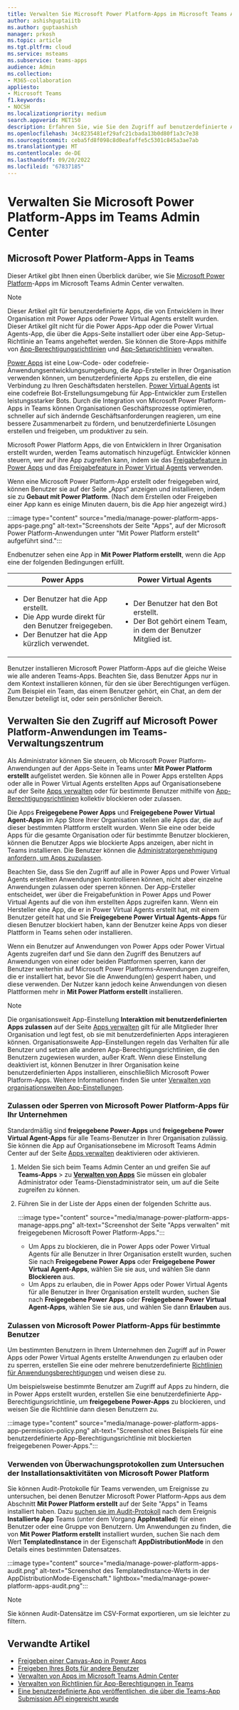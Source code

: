 ```yaml
---
title: Verwalten Sie Microsoft Power Platform-Apps im Microsoft Teams Admin Center
author: ashishguptaiitb
ms.author: guptaashish
manager: prkosh
ms.topic: article
ms.tgt.pltfrm: cloud
ms.service: msteams
ms.subservice: teams-apps
audience: Admin
ms.collection:
- M365-collaboration
appliesto:
- Microsoft Teams
f1.keywords:
- NOCSH
ms.localizationpriority: medium
search.appverid: MET150
description: Erfahren Sie, wie Sie den Zugriff auf benutzerdefinierte Apps verwalten, die mit Microsoft Power Platform im Teams Admin Center erstellt wurden.
ms.openlocfilehash: 34c8235481ef29afc21cbada13b0d80f1a3c7e38
ms.sourcegitcommit: ceba5fd8f098c8d0eafaffe5c5301c845a3ae7ab
ms.translationtype: MT
ms.contentlocale: de-DE
ms.lasthandoff: 09/20/2022
ms.locfileid: "67837185"
---
```

# <a name="manage-microsoft-power-platform-apps-in-the-teams-admin-center"></a>Verwalten Sie Microsoft Power Platform-Apps im Teams Admin Center

## <a name="microsoft-power-platform-apps-in-teams"></a>Microsoft Power Platform-Apps in Teams

Dieser Artikel gibt Ihnen einen Überblick darüber, wie Sie [Microsoft Power Platform](https://powerplatform.microsoft.com/)-Apps im Microsoft Teams Admin Center verwalten.

> [!NOTE]
> Dieser Artikel gilt für benutzerdefinierte Apps, die von Entwicklern in Ihrer Organisation mit Power Apps oder Power Virtual Agents erstellt wurden. Dieser Artikel gilt nicht für die Power Apps-App oder die Power Virtual Agents-App, die über die Apps-Seite installiert oder über eine App-Setup-Richtlinie an Teams angeheftet werden. Sie können die Store-Apps mithilfe von [App-Berechtigungsrichtlinien](teams-app-permission-policies.md) und [App-Setuprichtlinien](teams-app-setup-policies.md) verwalten.

[Power Apps](https://powerapps.microsoft.com) ist eine Low-Code- oder codefreie-Anwendungsentwicklungsumgebung, die App-Ersteller in Ihrer Organisation verwenden können, um benutzerdefinierte Apps zu erstellen, die eine Verbindung zu Ihren Geschäftsdaten herstellen. [Power Virtual Agents](/power-virtual-agents/fundamentals-what-is-power-virtual-agents) ist eine codefreie Bot-Erstellungsumgebung für App-Entwickler zum Erstellen leistungsstarker Bots. Durch die Integration von Microsoft Power Platform-Apps in Teams können Organisationen Geschäftsprozesse optimieren, schneller auf sich ändernde Geschäftsanforderungen reagieren, um eine bessere Zusammenarbeit zu fördern, und benutzerdefinierte Lösungen erstellen und freigeben, um produktiver zu sein.  

Microsoft Power Platform Apps, die von Entwicklern in Ihrer Organisation erstellt wurden, werden Teams automatisch hinzugefügt. Entwickler können steuern, wer auf ihre App zugreifen kann, indem sie das [Freigabefeature in Power Apps](/powerapps/maker/canvas-apps/share-app) und das [Freigabefeature in Power Virtual Agents](/power-virtual-agents/admin-share-bots) verwenden.

Wenn eine Microsoft Power Platform-App erstellt oder freigegeben wird, können Benutzer sie auf der Seite „Apps“ anzeigen und installieren, indem sie zu **Gebaut mit Power Platform**. (Nach dem Erstellen oder Freigeben einer App kann es einige Minuten dauern, bis die App hier angezeigt wird.)

:::image type="content" source="media/manage-power-platform-apps-apps-page.png" alt-text="Screenshots der Seite &quot;Apps&quot;, auf der Microsoft Power Platform-Anwendungen unter &quot;Mit Power Platform erstellt&quot; aufgeführt sind.":::

Endbenutzer sehen eine App in **Mit Power Platform erstellt**, wenn die App eine der folgenden Bedingungen erfüllt.

|Power Apps |Power Virtual Agents  |
|---------|---------|
|<ul><li>Der Benutzer hat die App erstellt.</li><li>Die App wurde direkt für den Benutzer freigegeben.</li><li>Der Benutzer hat die App kürzlich verwendet. </li></ul>| <ul><li>Der Benutzer hat den Bot erstellt.</li><li>Der Bot gehört einem Team, in dem der Benutzer Mitglied ist. </li></ul>        |

Benutzer installieren Microsoft Power Platform-Apps auf die gleiche Weise wie alle anderen Teams-Apps. Beachten Sie, dass Benutzer Apps nur in dem Kontext installieren können, für den sie über Berechtigungen verfügen. Zum Beispiel ein Team, das einem Benutzer gehört, ein Chat, an dem der Benutzer beteiligt ist, oder sein persönlicher Bereich.

## <a name="manage-access-to-microsoft-power-platform-apps-in-the-teams-admin-center"></a>Verwalten Sie den Zugriff auf Microsoft Power Platform-Anwendungen im Teams-Verwaltungszentrum

Als Administrator können Sie steuern, ob Microsoft Power Platform-Anwendungen auf der Apps-Seite in Teams unter **Mit Power Platform erstellt** aufgelistet werden. Sie können alle in Power Apps erstellten Apps oder alle in Power Virtual Agents erstellten Apps auf Organisationsebene auf der Seite [Apps verwalten](manage-apps.md) oder für bestimmte Benutzer mithilfe von [App-Berechtigungsrichtlinien](teams-app-permission-policies.md) kollektiv blockieren oder zulassen.

Die Apps **Freigegebene Power Apps** und **Freigegebene Power Virtual Agent-Apps** im App Store Ihrer Organisation stellen alle Apps dar, die auf dieser bestimmten Plattform erstellt wurden. Wenn Sie eine oder beide Apps für die gesamte Organisation oder für bestimmte Benutzer blockieren, können die Benutzer Apps wie blockierte Apps anzeigen, aber nicht in Teams installieren. Die Benutzer können die [Administratorgenehmigung anfordern, um Apps zuzulassen](user-requests-approve-apps.md).

Beachten Sie, dass Sie den Zugriff auf alle in Power Apps und Power Virtual Agents erstellten Anwendungen kontrollieren können, nicht aber einzelne Anwendungen zulassen oder sperren können. Der App-Ersteller entscheidet, wer über die Freigabefunktion in Power Apps und Power Virtual Agents auf die von ihm erstellten Apps zugreifen kann. Wenn ein Hersteller eine App, die er in Power Virtual Agents erstellt hat, mit einem Benutzer geteilt hat und Sie **Freigegebene Power Virtual Agents-Apps** für diesen Benutzer blockiert haben, kann der Benutzer keine Apps von dieser Plattform in Teams sehen oder installieren.

Wenn ein Benutzer auf Anwendungen von Power Apps oder Power Virtual Agents zugreifen darf und Sie dann den Zugriff des Benutzers auf Anwendungen von einer oder beiden Plattformen sperren, kann der Benutzer weiterhin auf Microsoft Power Platforms-Anwendungen zugreifen, die er installiert hat, bevor Sie die Anwendung(en) gesperrt haben, und diese verwenden. Der Nutzer kann jedoch keine Anwendungen von diesen Plattformen mehr in **Mit Power Platform erstellt** installieren.

> [!NOTE]
> Die organisationsweit App-Einstellung **Interaktion mit benutzerdefinierten Apps zulassen** auf der Seite [Apps verwalten](manage-apps.md) gilt für alle Mitglieder Ihrer Organisation und legt fest, ob sie mit benutzerdefinierten Apps interagieren können. Organisationsweite App-Einstellungen regeln das Verhalten für alle Benutzer und setzen alle anderen App-Berechtigungsrichtlinien, die den Benutzern zugewiesen wurden, außer Kraft. Wenn diese Einstellung deaktiviert ist, können Benutzer in Ihrer Organisation keine benutzerdefinierten Apps installieren, einschließlich Microsoft Power Platform-Apps. Weitere Informationen finden Sie unter [Verwalten von organisationsweiten App-Einstellungen](manage-apps.md#manage-org-wide-app-settings).

### <a name="allow-or-block-microsoft-power-platform-apps-for-your-organization"></a>Zulassen oder Sperren von Microsoft Power Platform-Apps für Ihr Unternehmen

Standardmäßig sind **freigegebene Power-Apps** und **freigegebene Power Virtual Agent-Apps** für alle Teams-Benutzer in Ihrer Organisation zulässig. Sie können die App auf Organisationsebene im Microsoft Teams Admin Center auf der Seite [Apps verwalten](manage-apps.md) deaktivieren oder aktivieren.  

1. Melden Sie sich beim Teams Admin Center an und greifen Sie auf **Teams-Apps** >  zu **[Verwalten von Apps](https://admin.teams.microsoft.com/policies/manage-apps)** Sie müssen ein globaler Administrator oder Teams-Dienstadministrator sein, um auf die Seite zugreifen zu können.
1. Führen Sie in der Liste der Apps einen der folgenden Schritte aus.

    :::image type="content" source="media/manage-power-platform-apps-manage-apps.png" alt-text="Screenshot der Seite &quot;Apps verwalten&quot; mit freigegebenen Microsoft Power Platform-Apps.":::

    * Um Apps zu blockieren, die in Power Apps oder Power Virtual Agents für alle Benutzer in Ihrer Organisation erstellt wurden, suchen Sie nach **Freigegebene Power Apps** oder **Freigegebene Power Virtual Agent-Apps**, wählen Sie sie aus, und wählen Sie dann **Blockieren** aus.
    * Um Apps zu erlauben, die in Power Apps oder Power Virtual Agents für alle Benutzer in Ihrer Organisation erstellt wurden, suchen Sie nach **Freigegebene Power Apps** oder **Freigegebene Power Virtual Agent-Apps**, wählen Sie sie aus, und wählen Sie dann **Erlauben** aus.

### <a name="allow-microsoft-power-platform-apps-for-specific-users"></a>Zulassen von Microsoft Power Platform-Apps für bestimmte Benutzer

Um bestimmten Benutzern in Ihrem Unternehmen den Zugriff auf in Power Apps oder Power Virtual Agents erstellte Anwendungen zu erlauben oder zu sperren, erstellen Sie eine oder mehrere benutzerdefinierte [Richtlinien für Anwendungsberechtigungen](teams-app-permission-policies.md) und weisen diese zu.

Um beispielsweise bestimmte Benutzer am Zugriff auf Apps zu hindern, die in Power Apps erstellt wurden, erstellen Sie eine benutzerdefinierte App-Berechtigungsrichtlinie, um **freigegebene Power-Apps** zu blockieren, und weisen Sie die Richtlinie dann diesen Benutzern zu.

:::image type="content" source="media/manage-power-platform-apps-app-permission-policy.png" alt-text="Screenshot eines Beispiels für eine benutzerdefinierte App-Berechtigungsrichtlinie mit blockierten freigegebenen Power-Apps.":::

### <a name="use-audit-logs-to-investigate-microsoft-power-platform-installation-activity"></a>Verwenden von Überwachungsprotokollen zum Untersuchen der Installationsaktivitäten von Microsoft Power Platform

Sie können Audit-Protokolle für Teams verwenden, um Ereignisse zu untersuchen, bei denen Benutzer Microsoft Power Platform-Apps aus dem Abschnitt **Mit Power Platform erstellt** auf der Seite "Apps" in Teams installiert haben. Dazu [suchen sie im Audit-Protokoll](./audit-log-events.md) nach dem Ereignis **Installierte App** Teams (unter dem Vorgang **AppInstalled**) für einen Benutzer oder eine Gruppe von Benutzern. Um Anwendungen zu finden, die von **Mit Power Platform erstellt** installiert wurden, suchen Sie nach dem Wert **TemplatedInstance** in der Eigenschaft **AppDistributionMode** in den Details eines bestimmten Datensatzes.

:::image type="content" source="media/manage-power-platform-apps-audit.png" alt-text="Screenshot des TemplatedInstance-Werts in der AppDistributionMode-Eigenschaft." lightbox="media/manage-power-platform-apps-audit.png":::

> [!NOTE]
> Sie können Audit-Datensätze im CSV-Format exportieren, um sie leichter zu filtern.

## <a name="related-articles"></a>Verwandte Artikel

* [Freigeben einer Canvas-App in Power Apps](/powerapps/maker/canvas-apps/share-app)
* [Freigeben Ihres Bots für andere Benutzer](/power-virtual-agents/admin-share-bots)
* [Verwalten von Apps im Microsoft Teams Admin Center](manage-apps.md)
* [Verwalten von Richtlinien für App-Berechtigungen in Teams](teams-app-permission-policies.md)
* [Eine benutzerdefinierte App veröffentlichen, die über die Teams-App Submission API eingereicht wurde](submit-approve-custom-apps.md)
